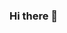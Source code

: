 ### Hi there 👋

<!-- ![code](https://github.com/hazemtarekelaswad/hazemtarekelaswad/blob/main/4401280.jpg?raw=false) -->

<!--
**hazemtarekelaswad/hazemtarekelaswad** is a ✨ _special_ ✨ repository because its `README.md` (this file) appears on your GitHub profile.

Here are some ideas to get you started:

- 🔭 I’m currently working on ...
- 🌱 I’m currently learning ...
- 👯 I’m looking to collaborate on ...
- 🤔 I’m looking for help with ...
- 💬 Ask me about ...
- 📫 How to reach me: ...
- 😄 Pronouns: ...
- ⚡ Fun fact: ...
-->
